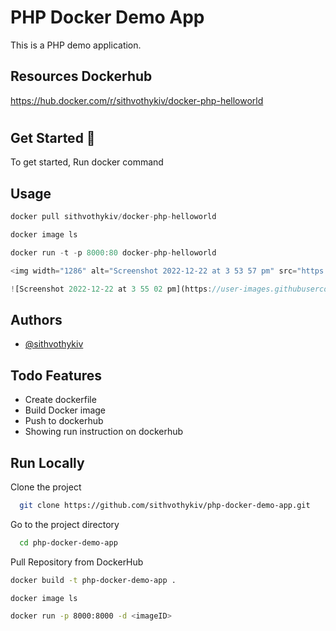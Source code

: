
# PHP Docker Demo App
This is a PHP demo application. 


## Resources Dockerhub

https://hub.docker.com/r/sithvothykiv/docker-php-helloworld
#

## Get Started 🚀  
To get started, Run docker command 

   
## Usage  
~~~javascript  
docker pull sithvothykiv/docker-php-helloworld

docker image ls

docker run -t -p 8000:80 docker-php-helloworld

<img width="1286" alt="Screenshot 2022-12-22 at 3 53 57 pm" src="https://user-images.githubusercontent.com/34917417/209096097-b5a84438-e217-4c0b-b7e8-870d327326b0.png">

![Screenshot 2022-12-22 at 3 55 02 pm](https://user-images.githubusercontent.com/34917417/209096244-1a938ae3-71c0-4f07-8d3e-e076822373d8.png)

~~~  
  
## Authors  
- [@sithvothykiv](https://www.github.com/sithvothykiv)  
 
 
## Todo Features  
- Create dockerfile
- Build Docker image
- Push to dockerhub
- Showing run instruction on dockerhub
 
## Run Locally  
Clone the project  

~~~bash  
  git clone https://github.com/sithvothykiv/php-docker-demo-app.git
~~~

Go to the project directory  

~~~bash  
  cd php-docker-demo-app
~~~

Pull Repository from DockerHub  

~~~bash  
docker build -t php-docker-demo-app .

docker image ls

docker run -p 8000:8000 -d <imageID>

